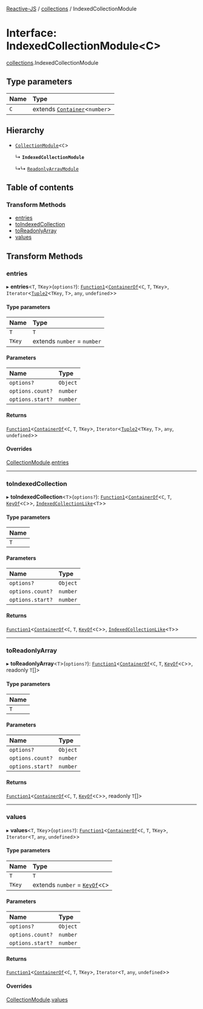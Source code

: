 [Reactive-JS](../README.md) / [collections](../modules/collections.md) / IndexedCollectionModule

# Interface: IndexedCollectionModule<C\>

[collections](../modules/collections.md).IndexedCollectionModule

## Type parameters

| Name | Type |
| :------ | :------ |
| `C` | extends [`Container`](collections.Container.md)<`number`\> |

## Hierarchy

- [`CollectionModule`](collections.CollectionModule.md)<`C`\>

  ↳ **`IndexedCollectionModule`**

  ↳↳ [`ReadonlyArrayModule`](collections_ReadonlyArray.ReadonlyArrayModule.md)

## Table of contents

### Transform Methods

- [entries](collections.IndexedCollectionModule.md#entries)
- [toIndexedCollection](collections.IndexedCollectionModule.md#toindexedcollection)
- [toReadonlyArray](collections.IndexedCollectionModule.md#toreadonlyarray)
- [values](collections.IndexedCollectionModule.md#values)

## Transform Methods

### entries

▸ **entries**<`T`, `TKey`\>(`options?`): [`Function1`](../modules/functions.md#function1)<[`ContainerOf`](../modules/collections.md#containerof)<`C`, `T`, `TKey`\>, `Iterator`<[`Tuple2`](../modules/functions.md#tuple2)<`TKey`, `T`\>, `any`, `undefined`\>\>

#### Type parameters

| Name | Type |
| :------ | :------ |
| `T` | `T` |
| `TKey` | extends `number` = `number` |

#### Parameters

| Name | Type |
| :------ | :------ |
| `options?` | `Object` |
| `options.count?` | `number` |
| `options.start?` | `number` |

#### Returns

[`Function1`](../modules/functions.md#function1)<[`ContainerOf`](../modules/collections.md#containerof)<`C`, `T`, `TKey`\>, `Iterator`<[`Tuple2`](../modules/functions.md#tuple2)<`TKey`, `T`\>, `any`, `undefined`\>\>

#### Overrides

[CollectionModule](collections.CollectionModule.md).[entries](collections.CollectionModule.md#entries)

___

### toIndexedCollection

▸ **toIndexedCollection**<`T`\>(`options?`): [`Function1`](../modules/functions.md#function1)<[`ContainerOf`](../modules/collections.md#containerof)<`C`, `T`, [`KeyOf`](../modules/collections.md#keyof)<`C`\>\>, [`IndexedCollectionLike`](collections.IndexedCollectionLike.md)<`T`\>\>

#### Type parameters

| Name |
| :------ |
| `T` |

#### Parameters

| Name | Type |
| :------ | :------ |
| `options?` | `Object` |
| `options.count?` | `number` |
| `options.start?` | `number` |

#### Returns

[`Function1`](../modules/functions.md#function1)<[`ContainerOf`](../modules/collections.md#containerof)<`C`, `T`, [`KeyOf`](../modules/collections.md#keyof)<`C`\>\>, [`IndexedCollectionLike`](collections.IndexedCollectionLike.md)<`T`\>\>

___

### toReadonlyArray

▸ **toReadonlyArray**<`T`\>(`options?`): [`Function1`](../modules/functions.md#function1)<[`ContainerOf`](../modules/collections.md#containerof)<`C`, `T`, [`KeyOf`](../modules/collections.md#keyof)<`C`\>\>, readonly `T`[]\>

#### Type parameters

| Name |
| :------ |
| `T` |

#### Parameters

| Name | Type |
| :------ | :------ |
| `options?` | `Object` |
| `options.count?` | `number` |
| `options.start?` | `number` |

#### Returns

[`Function1`](../modules/functions.md#function1)<[`ContainerOf`](../modules/collections.md#containerof)<`C`, `T`, [`KeyOf`](../modules/collections.md#keyof)<`C`\>\>, readonly `T`[]\>

___

### values

▸ **values**<`T`, `TKey`\>(`options?`): [`Function1`](../modules/functions.md#function1)<[`ContainerOf`](../modules/collections.md#containerof)<`C`, `T`, `TKey`\>, `Iterator`<`T`, `any`, `undefined`\>\>

#### Type parameters

| Name | Type |
| :------ | :------ |
| `T` | `T` |
| `TKey` | extends `number` = [`KeyOf`](../modules/collections.md#keyof)<`C`\> |

#### Parameters

| Name | Type |
| :------ | :------ |
| `options?` | `Object` |
| `options.count?` | `number` |
| `options.start?` | `number` |

#### Returns

[`Function1`](../modules/functions.md#function1)<[`ContainerOf`](../modules/collections.md#containerof)<`C`, `T`, `TKey`\>, `Iterator`<`T`, `any`, `undefined`\>\>

#### Overrides

[CollectionModule](collections.CollectionModule.md).[values](collections.CollectionModule.md#values)
